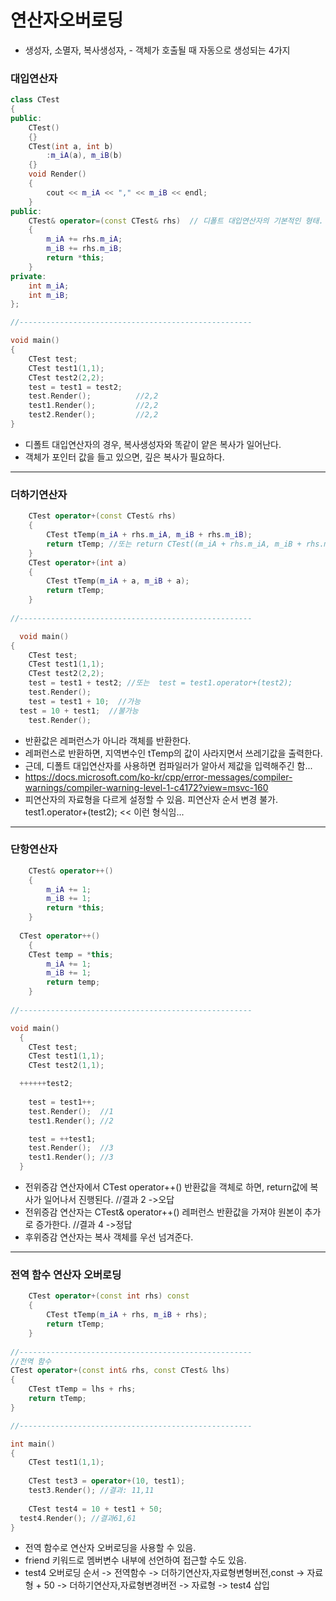 # 연산자오버로딩
- 생성자, 소멸자, 복사생성자,  - 객체가 호출될 때 자동으로 생성되는 4가지
### 대입연산자
```c++
class CTest
{
public:
	CTest()
	{}
	CTest(int a, int b)
		:m_iA(a), m_iB(b)
	{}
	void Render()
	{
		cout << m_iA << "," << m_iB << endl;
	}
public:
	CTest& operator=(const CTest& rhs)	// 디폴트 대입연산자의 기본적인 형태.
	{
		m_iA += rhs.m_iA;
		m_iB += rhs.m_iB;
		return *this;
	}
private:
	int m_iA;
	int m_iB;
};

//----------------------------------------------------

void main()
{
	CTest test;
	CTest test1(1,1);
	CTest test2(2,2);
	test = test1 = test2;
	test.Render();          //2,2
	test1.Render();         //2,2
	test2.Render();         //2,2
}
```
- 디폴트 대입연산자의 경우, 복사생성자와 똑같이 얕은 복사가 일어난다.
- 객체가 포인터 값을 들고 있으면, 깊은 복사가 필요하다.
***
### 더하기연산자
```c++
	CTest operator+(const CTest& rhs)
	{
		CTest tTemp(m_iA + rhs.m_iA, m_iB + rhs.m_iB);    
		return tTemp; //또는 return CTest((m_iA + rhs.m_iA, m_iB + rhs.m_iB);
	}
  	CTest operator+(int a)
	{
		CTest tTemp(m_iA + a, m_iB + a);
		return tTemp;
	}
  
//----------------------------------------------------

  void main()
{
	CTest test;
	CTest test1(1,1);
	CTest test2(2,2);
	test = test1 + test2; //또는	test = test1.operator+(test2);
	test.Render();
	test = test1 + 10;  //가능
  test = 10 + test1;  //불가능
	test.Render();
```
- 반환값은 레퍼런스가 아니라 객체를 반환한다.
- 레퍼런스로 반환하면, 지역변수인 tTemp의 값이 사라지면서 쓰레기값을 출력한다.
- 근데, 디폴트 대입연산자를 사용하면 컴파일러가 알아서 제값을 입력해주긴 함... 
- https://docs.microsoft.com/ko-kr/cpp/error-messages/compiler-warnings/compiler-warning-level-1-c4172?view=msvc-160
- 피연산자의 자료형을 다르게 설정할 수 있음. 피연산자 순서 변경 불가. test1.operator+(test2); << 이런 형식임...
***
### 단항연산자
```c++
	CTest& operator++()
	{
		m_iA += 1;
		m_iB += 1;
		return *this;
	}
  
  CTest operator++()
	{
    CTest temp = *this;
		m_iA += 1;
		m_iB += 1;
		return temp;
	}
  
//----------------------------------------------------

void main()
  {
	CTest test;
 	CTest test1(1,1);
	CTest test2(1,1);

  ++++++test2;
  
	test = test1++;
	test.Render();	//1
	test1.Render();	//2

	test = ++test1;
	test.Render();	//3
	test1.Render();	//3
  }
```
- 전위증감 연산자에서 CTest operator++() 반환값을 객체로 하면, return값에 복사가 일어나서 진행된다. //결과 2 ->오답
- 전위증감 연산자는 CTest& operator++() 레퍼런스 반환값을 가져야 원본이 추가로 증가한다. //결과 4 ->정답
- 후위증감 연산자는 복사 객체를 우선 넘겨준다.
***
### 전역 함수 연산자 오버로딩
```c++
	CTest operator+(const int rhs) const
	{
		CTest tTemp(m_iA + rhs, m_iB + rhs);
		return tTemp;
	}
  
//----------------------------------------------------
//전역 함수
CTest operator+(const int& rhs, const CTest& lhs)
{
	CTest tTemp = lhs + rhs;
	return tTemp;
}

//----------------------------------------------------

int main()
{
	CTest test1(1,1);
  
	CTest test3 = operator+(10, test1);
	test3.Render(); //결과: 11,11
  
 	CTest test4 = 10 + test1 + 50;
  test4.Render(); //결과61,61
}
```
- 전역 함수로 연산자 오버로딩을 사용할 수 있음.
- friend 키워드로 멤버변수 내부에 선언하여 접근할 수도 있음.
- test4 오버로딩 순서 -> 전역함수 -> 더하기연산자,자료형변형버전,const -> 자료형 + 50 -> 더하기연산자,자료형변경버전 -> 자료형 -> test4 삽입
